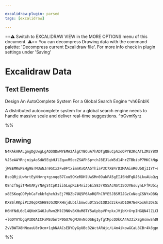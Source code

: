 ```yaml
---

excalidraw-plugin: parsed
tags: [excalidraw]

---
```

==⚠  Switch to EXCALIDRAW VIEW in the MORE OPTIONS menu of this document. ⚠== You can decompress Drawing data with the command palette: 'Decompress current Excalidraw file'. For more info check in plugin settings under 'Saving'


# Excalidraw Data

## Text Elements
Design An AutoComplete System For a Global Search Engine ^vh6EnblK

A distributed autocomplete system for a global search engine needs to handle massive scale and deliver real-time suggestions.
 ^bGvmKyrz

%%
## Drawing
```compressed-json
N4KAkARALgngDgUwgLgAQQQDwMYEMA2AlgCYBOuA7hADTgQBuCpAzoQPYB2KqATLZMzYBXUtiRoIACyhQ4zZAHoFAc0JRJQgEYA6bGwC2CgF7N6hbEcK4OCtptbErHALRY8RMpWdx8Q1TdIEfARcZgRmBShcZQUebQBGAFZtAGYaOiCEfQQOKGZuAG1wMFAwMogSbgZJADYAUQ5NfABpdLLIWEQqqCwoNvLMbmcU+JSEgHZ4gA5xxP5ymCGUmoBO

VJSeAAYRnjniyAoSdW5EqbHJlZqaxMSecZSAFhSp+chJBEJlaW5d14hrZTBbibP7MKCkNgAawQAGE2Pg2KQqgBieIINFo/qQTS4bCQ5QQoQcYhwhFIiTg6zMOC4QK5LEQABmhHw+AAyrAgRJBB4GWCIdCAOpHSQ/UHgqEIDkwLnoHmVP6Er4ccL5NDxP5sGnYNSLdWbEH7CAE4RwACSxDVqAKAF0/ozyNkLdwOEJWX9CMSsFVcPEGYTiSrmFbXe6

jWEEMRuPEHg9ErMUuNJn9GCx2Fw0FtximmKxOAA5ThiaP3C7XB4rD3MAAimR6UbQjIIYT+mmExLqwWyuRDbvwfyEcGIuHrJcSlxqWZqccrRqIHEhLr7fwReMj3Cb+BbRp6mD6ElrrGUHFQAEET6ehFA2HD9D4ED1UGyYGCsqgAGKI1C4VAAcQROL4E+ISiJIqANP4SCKpQAAqvRVIenwXheV43gY96Ps+r76B+X4/v+dgEMBtLYGBEGelBRqMpwU

BsoQRjiLwhrtEyNHvrg+gsnqqB7Cxu5QKeRDHlUwSMn0OakFA5gEIJSHdFqDJ6LkuAUaQzpoKG/ZGoinyegQcF7gh4RIWeKHXreGEIE+L49Dhn6kN+f4AURbIgaR4EcJBDK4KhABKxkMdw4JCAgK4UQAEh8Xz7qg8TaLsxQAL7zKU5SVBImi/vQ+jNDApBGAynSMdA8F/IMaDDPEcVTDUkwzLxCxDDwKznEmjyJg1BwitGPDNdoFxVZO8SbC1sx/

O8nzfGgiTMeUAKyrNAgStCpKIiiGLopRLE4niJpEiS8JrRS5AcNStI5OJVEsuynLFfKUbigKCDCsQxyZo9krSrKED3f6wjKqq0aatqurRgafx7ealqFHaVGOgg6moJpHpeuV6C4Dwf37UGvZhixEYNrF4y7GcDw8HGEl5hmsUPDUlPpoWHDFpmmzxjMPDDRqRqEDWdbro2zahUabb7Z2WQXbjWksYOw6juqswTlsKwxjUKRhQuS54+Uq7QoTm7bn

x8ESKeqCOPyhCaFekbfqheh3sEj7MDZb7UQ5P6AoRQFhCRYE5JBSMIJGzCoNeqCSNYxDBKg+ihKwjCoMw7hWRHptBIQqaoIEBDOFJ2QJ34yjhFJnDMNoAA6XDQRQBkxRAJtm+CFtW8QNvXnblkJ87OGu45HuAQnbm+55FEB0HIdsGHEdRzHwbp1ZicEMnxKp0QGdZ/gOeEHnzAF0X6alxXDLUbkdGBSz9psRxXEnH8/GycJEiiZdLGplJ7j39T0A

KX8SlRKpiPI20qQXSHB9JG3QPXHmjdLb1lbmwduDt55d1QD3d2zkvaD1QH7EeKox6h3DsSaesc54JyTt+ZexA05rxCBvXO89d5gn3uXSuRofLXn8qwM+IdSAhXVggSKk0YpxQSmURK4BYaQFwHAOAHIRyMVStAd42QRKCP6AwQgCAKAACFcT4gDAdMkKJGTGJMWo7AIg6RQDNLZDkT1VrknQKiTamJ5gQHMaQSx1isg6N2vo+x3QTpnUsWYixF0v

H6HfNdL6d14QKmKG40JuRwm2MlC9N6vBXHuM8TY5aUpbpVF+pkxJVjbK+X+pIHGQN4lZLCbZAA8iDWAYNZoJI8bUrIn5cjsU4vgbiDVWnZI6TRU+jEthFLaUk2yNcP4iQQGJEJEySlZFkZJU8Hi2AUHeLgQmgDyg1MmVkBoxA1kQk2SEQm/x1lUHGYM/QJyNkwXgMVfRCzbnvnhmU2UuyBDYAhKyAAGicKYUx+r9MTn8/AABNbgNR4hxF6jwa4k5

+lGDYAYbgqVID0AICFaMSUbntP0GU7GgMJAvNcQSEgIyfgtMpcQDkCA4A33iXSgAsmwShDRcBNH5igwWFLgEGKOqgTFEAtHwguaQZQOIAAUHNsy8HiAq+V1BUCbG0IkAAlAyfyyg3S0iqFK2VPAUggl4Ka1VJqzXqq1RAfF1TikpOhA04up1NZS0gA6DiCB/JemAZ5DFRocjcuCITYKQsWLYCIEytA4a/igOUbGnhEbyjCCgPORicajQx1INCUg+

ZvVBWTX8HNeauU8rDcm+1qbNAACsEDYDyGyUBcB2WctARWjc/L4m4ikowGCaL8CBr4k8gpmRG3pkUkIMEBhHldA0suOc8DdZdq3Cmz1EJ9CuWCBOzgq6Dba1CAJCd/bB3uqSuAZKdBmTBCtMAMRiUgA=
```
%%